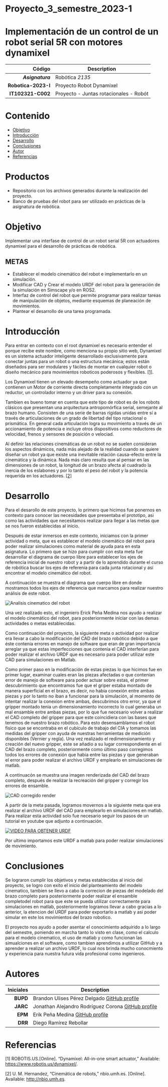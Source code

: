 
# Proyecto_3_semestre_2023-1
# Implementación de un control de un robot serial 5R con motores dynamixel

| Código | Description |
| ------:| ----------- |
| ***Asignatura*** | Robótica *2135* | 
| **Robotica-2023-I**  | Proyecto Robot Dynamixel |
| **IT102321-C002** | Proyecto - Juntas rotacionales - Robót  |

# Contenido

- [Objetivo](#Objetivo)
- [Introducción](#Introducción)
- [Desarrollo](#Desarrollo)
- [Conclusiones](#Conclusiones)
- [Autor](#Autores)
- [Referencias](#Referencias)


# Productos
- Repositorio con los archivos generados durante la realización del proyecto.
- Banco de pruebas del robot para ser utilizado en prácticas de la asignatura de robótica.

# Objetivo
Implementar una interfase de control de un robot serial 5R con actuadores dynamixel para el desarrollo de prácticas de robótica.
## METAS
- Establecer el modelo cinemático del robot e implementarlo en un simulación.
- Modificar CAD y Crear el modelo URDF del robot para la generación de la simulación en Simscape y/o en ROS2.
- Interfaz de control del robot que permite programar para realizar tareas de manipulación de objetos, 
  mediante esquemas de planeación de movimientos.
- Plantear el desarrollo de una tarea programada.
# Introducción

Para entrar en contexto con el root dynamixel es necesario entender el porque recibe este nombre, como menciona su propio 
sitio web, Dynamixel es un sistema actuador inteligente desarrollado exclusivamente para conectar juntas para un robot o
una estructura mecánica; estos están diseñados para ser modulares y fáciles de montar en cualquier robot o diseño mecánico
para movimientos roboticos poderosos y flexibles. [[1]](#1).

Los Dynamixel tienen un elevado desempeño como actuador ya que contienen un Motor de corriente directa completamente 
integrado con un reductor, un controlador interno y un driver para su conexión. 

Tambien es bueno tomar en cuenta que este tipo de robot es de los robots clásicos que presentan una arquitectura antropomórfica serial, semejante al brazo humano. Consisten de una serie de barras rígidas unidas entre sí a través de articulaciones de un grado de libertad del tipo rotacional o prismática. En general cada articulación logra su movimiento a través de un accionamiento de potencia e incluye otros dispositivos como reductores de velocidad, frenos y sensores de posición o velociad.

Al definir las relaciones cinemáticas de un robot no se suelen consideran los aspectos dinámicos, nada más alejado de la realidad cuando se quiere diseñar un robot ya que existe una inevitable relación causa-efecto entre la cinemática y la dinámica. Nada más claro resulta que al pensar en las dimensiones de un robot, la longitud de un brazo afecta al cuadrado la inercia de los eslabones y por lo tanto el peso del robot y la potencia requerida en los actuadores. [[2]](#2)

# Desarrollo

Para el desarollo de este proyecto, lo primero que hicimos fue ponernos en contexto para conocer las necesidades
que presentaba el prototipo, asi como las actividades que necesitamos realizar para llegar a las metas que se nos 
fueron establecidas al inicio.

Después de estar inmersos en este contexto, iniciamos con la primer actividad o meta, que es establecer el modelo 
cinemático del robot para poder realizar simulaciones como material de ayuda para en esta asignatura.
Lo primero que se hizo para cumplir con esta meta fue desarrollar el diagrama de cuerpo libre para establecer
los ejes de referencia inicial de nuestro robot y a partir de lo aprendido durante el curso de robótica
buscar los ejes de referenia para cada junta rotacional y así encontrar el modelo cinemático del robot.

A continuación se muestra el diagrama que cuerpo libre en donde mostramos todos los ejes de referencia que 
marcamos para realizar nuestro análisis de este robot.

![Analisis cinematico del robot](https://github.com/mrg-mex/Proyecto_3_semestre_2023-1/blob/main/SmartSelect_20230109_203057_Adobe%20Acrobat.jpg)

Una vez realizado esto, el ingeniero Erick Peña Medina nos ayudo a realizar el modelo cinemático del robot, 
para posteriormente iniciar con las demas actividades o metas establecidas.

Como continuación del proyecto, la siguiente meta o actividad por realizar era llevar a cabo la modificación 
del CAD del brazo robótico debido a que éste contenia errores en manejo de software que eran de gran importancia
arreglar ya que estas imperfecciones que contenia el CAD interferían para poder realizar el archivo URDF que es 
necesario para poder utilizar este CAD para simulaciones en Matlab.

Como primer paso en la modificación de estas piezas lo que hicimos fue en primer lugar, examinar cuales eran
las piezas afectadas o que contenian error de manejo de software para poder actuar sobre estas, el primer 
descubrimiento que encontramos fue que el griper estaba montado de manera superficial en el brazo, es decir,
no habia conexión entre ambas piezas y por lo tanto no iban a funcionar para la simulación, al momento de 
intentar realizar la conexion entre ambas, descubrimos otro error, ya que el gripper montado tenia un 
dimensionamiento incorrecto lo cual generaba un mal ensamble entre ambas piezas, por lo que fue necesario 
volver a realizar el CAD completo del gripper para que este coincidiera con las bases que tenemos de nuestro
brazo robótico. Para esto desensamblamos el robot físico que se encontraba en el cubículo de trabajo del CIA
y tomamos las medidas del gripper con ayuda de nuestras herramientas de medición disponibles (Vernier y regla).
Una vez realizado el redimensionamiento y creación del nuevo gripper, este se añadio a su lugar correspondiente
en el CAD del brazo completo, posteriormente como último paso corregimos todos los errores de conexión que habia
entre las piezas y que generaban el error para poder realizar el archivo URDF y emplearlo en simulaciones de 
matlab.

A continuacón se muestra una imagen renderizada del CAD del brazo completo, después de realizar la recreación 
del gripper y corregir los errores de ensamble.

![CAD corregido render](https://github.com/mrg-mex/Proyecto_3_semestre_2023-1/blob/main/5R_Pos0.JPG)

A partir de la meta pasada, logramos movernos a la siguiente meta que era realizar el archivo URDF del CAD para
emplearlo en simulaciones en matlab. Para realizar esta actividad solo fue necesario seguir los pasos de un tutorial 
en youtube que adjunto a continuación.

[![VIDEO PARA OBTENER URDF](https://img.youtube.com/watch?v=CKlK5H8EguA&t=2423s.jpg)](https://www.youtube.com/watch?v=CKlK5H8EguA&t=2423s)

Por ultimo importamos este URDF a matlab para poder realizar simulaciones de movimiento.

# Conclusiones
Se lograron cumplir los objetivos y metas establecidas al inicio del proyecto, se logro con exito el inicio del 
planteamiento del modelo cinematico, tambien se llevo a cabo la correcion de piezas del modelado del brazo completo para 
posteriormente poder realizar el ensamble completodel robot para que este se pueda utilizar correctamente para 
simulaciones en matlab, posteriormente logramos llevar a cabo gracias a lo anterior, la etencion del URDF para 
poder exportarlo a matlab y asi poder simular en este los movimientos del brazo robotico.

El proyecto nos ayudo a poder asentar el conocimiento adquirido a lo largo del semestre, poniendo en marcha 
tanto lo visto en clase, como el calculo para el modelo cinematico, el uso de matlab y como funcionan las simualciones
en el software, como tambien aprendimos a utilizar GitHub y a aprender a realizar un archivo URDF, lo cual nos
brinda mucho conocmiento y experiencia para nuestra futura vida profesional como ingenieros.
# Autores
| Iniciales  | Description |
| ----------:| ----------- |
| **BUPD** | Brandon Ulises Pérez Delgado [GitHub profile](https://github.com/Brandon-PD) |
| **JARC**  | Jonathan Alejandro Rodríguez Corona [GitHub profile](https://github.com/AlejandroCorona083) |
| **EPM** | Erik Peña Medina [GitHub profile](https://github.com/ErikFiUNAM) |
| **DRR** | Diego Ramírez Rebollar |

# Referencias
<a id="1">[1]</a>  ROBOTIS.US.[Online]. “Dynamixel: All-in-one smart actuator,” Available: https://www.robotis.us/dynamixel/. 

<a id="2">[2]</a>  U. M. Hernandez, “Cinemática de robots,” nbio.umh.es. [Online]. Available: http://nbio.umh.es. 


